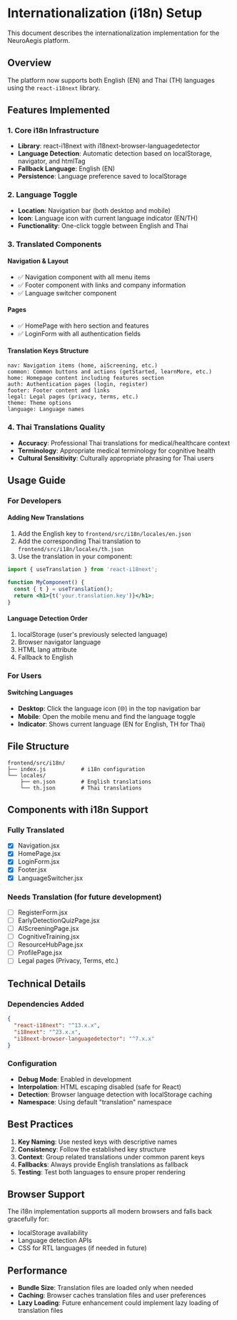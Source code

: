 # Internationalization (i18n) Setup

This document describes the internationalization implementation for the NeuroAegis platform.

## Overview

The platform now supports both English (EN) and Thai (TH) languages using the `react-i18next` library.

## Features Implemented

### 1. Core i18n Infrastructure
- **Library**: react-i18next with i18next-browser-languagedetector
- **Language Detection**: Automatic detection based on localStorage, navigator, and htmlTag
- **Fallback Language**: English (EN)
- **Persistence**: Language preference saved to localStorage

### 2. Language Toggle
- **Location**: Navigation bar (both desktop and mobile)
- **Icon**: Language icon with current language indicator (EN/TH)
- **Functionality**: One-click toggle between English and Thai

### 3. Translated Components

#### Navigation & Layout
- ✅ Navigation component with all menu items
- ✅ Footer component with links and company information
- ✅ Language switcher component

#### Pages
- ✅ HomePage with hero section and features
- ✅ LoginForm with all authentication fields

#### Translation Keys Structure
```
nav: Navigation items (home, aiScreening, etc.)
common: Common buttons and actions (getStarted, learnMore, etc.)
home: Homepage content including features section
auth: Authentication pages (login, register)
footer: Footer content and links
legal: Legal pages (privacy, terms, etc.)
theme: Theme options
language: Language names
```

### 4. Thai Translations Quality
- **Accuracy**: Professional Thai translations for medical/healthcare context
- **Terminology**: Appropriate medical terminology for cognitive health
- **Cultural Sensitivity**: Culturally appropriate phrasing for Thai users

## Usage Guide

### For Developers

#### Adding New Translations
1. Add the English key to `frontend/src/i18n/locales/en.json`
2. Add the corresponding Thai translation to `frontend/src/i18n/locales/th.json`
3. Use the translation in your component:

```jsx
import { useTranslation } from 'react-i18next';

function MyComponent() {
  const { t } = useTranslation();
  return <h1>{t('your.translation.key')}</h1>;
}
```

#### Language Detection Order
1. localStorage (user's previously selected language)
2. Browser navigator language
3. HTML lang attribute
4. Fallback to English

### For Users

#### Switching Languages
- **Desktop**: Click the language icon (🌐) in the top navigation bar
- **Mobile**: Open the mobile menu and find the language toggle
- **Indicator**: Shows current language (EN for English, TH for Thai)

## File Structure

```
frontend/src/i18n/
├── index.js           # i18n configuration
└── locales/
    ├── en.json        # English translations
    └── th.json        # Thai translations
```

## Components with i18n Support

### Fully Translated
- [x] Navigation.jsx
- [x] HomePage.jsx
- [x] LoginForm.jsx
- [x] Footer.jsx
- [x] LanguageSwitcher.jsx

### Needs Translation (for future development)
- [ ] RegisterForm.jsx
- [ ] EarlyDetectionQuizPage.jsx
- [ ] AIScreeningPage.jsx
- [ ] CognitiveTraining.jsx
- [ ] ResourceHubPage.jsx
- [ ] ProfilePage.jsx
- [ ] Legal pages (Privacy, Terms, etc.)

## Technical Details

### Dependencies Added
```json
{
  "react-i18next": "^13.x.x",
  "i18next": "^23.x.x", 
  "i18next-browser-languagedetector": "^7.x.x"
}
```

### Configuration
- **Debug Mode**: Enabled in development
- **Interpolation**: HTML escaping disabled (safe for React)
- **Detection**: Browser language detection with localStorage caching
- **Namespace**: Using default "translation" namespace

## Best Practices

1. **Key Naming**: Use nested keys with descriptive names
2. **Consistency**: Follow the established key structure
3. **Context**: Group related translations under common parent keys
4. **Fallbacks**: Always provide English translations as fallback
5. **Testing**: Test both languages to ensure proper rendering

## Browser Support

The i18n implementation supports all modern browsers and falls back gracefully for:
- localStorage availability
- Language detection APIs
- CSS for RTL languages (if needed in future)

## Performance

- **Bundle Size**: Translation files are loaded only when needed
- **Caching**: Browser caches translation files and user preferences
- **Lazy Loading**: Future enhancement could implement lazy loading of translation files 